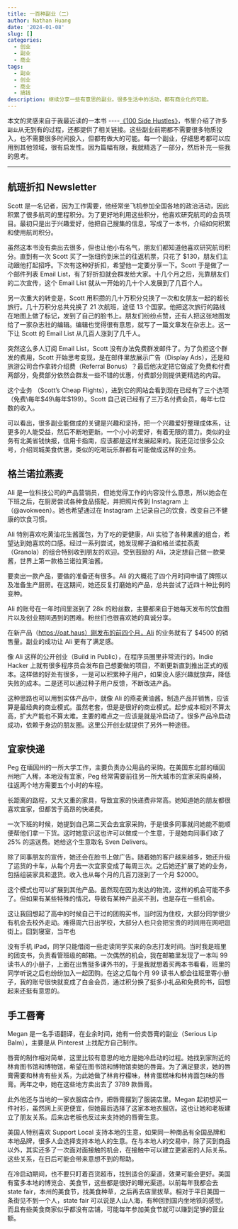 ```yaml
---
title: 一百种副业（二）
author: Nathan Huang
date: '2024-01-08'
slug: []
categories:
  - 创业
  - 副业
  - 商业
tags:
  - 副业
  - 创业
  - 商业
  - 搞钱
description: 继续分享一些有意思的副业。很多生活中的活动，都有商业化的可能。
---
```



本文的灵感来自于我最近读的一本书 ----[《100 Side Hustles》](https://book.douban.com/subject/34436039/)，书里介绍了许多`副业`从无到有的过程，还都提供了相关链接。这些副业前期都不需要很多物质投入，也不需要很多时间投入，但都有做大的可能。每一个副业，仔细思考都可以应用到其他领域，很有启发性。因为篇幅有限，我就精选了一部分，然后补充一些我的思考。

---

## 航班折扣 Newsletter

Scott 是一名记者，因为工作需要，他经常坐飞机参加全国各地的政治活动，因此积累了很多航司的里程积分。为了更好地利用这些积分，他喜欢研究航司的会员项目。最初只是出于兴趣爱好，他把自己搜集的信息，写成了一本书，介绍如何积累和使用航司积分。

虽然这本书没有卖出去很多，但也让他小有名气，朋友们都知道他喜欢研究航司积分。直到有一次 Scott 买了一张纽约到米兰的往返机票，只花了 $130，朋友们主动跟他打起招呼。下次有这种好折扣，希望他一定要分享一下。Scott 于是做了一个邮件列表 Email List，有了好折扣就会群发给大家。十几个月之后，光靠朋友们的二次宣传，这个 Email List 就从一开始的几十个人发展到了几百个人。

另一次重大的转变是，Scott 用积攒的几十万积分兑换了一次和女朋友一起的超长旅行。几十万积分总共兑换了 21 次航班，途径 13 个国家。他把这次旅行的路线在地图上做了标记，发到了自己的脸书上。朋友们纷纷点赞，还有人把这张地图发给了一家杂志社的编辑。编辑也觉得很有意思，就写了一篇文章发在杂志上。这一下让 Scott 的 Email List 从几百人涨到了几千人。

突然这么多人订阅 Email List，Scott 没有办法免费群发邮件了。为了负担这个群发的费用，Scott 开始思考变现，是在邮件里放展示广告（Display Ads），还是和旅游公司合作拿转介绍费（Referral Bonus）？最后他决定把它做成了免费和付费两部分，免费部分依然会群发一些不错的优惠，付费部分则提供更精选的内容。

这个业务 （Scott’s Cheap Flights），进到它的网站会看到现在已经有了三个选项（免费\\每年\$49\\每年\$199）。Scott 自己说已经有了三万名付费会员，每年七位数的收入。

可以看出，很多副业能做成的关键是兴趣和坚持，把一个兴趣爱好整理成体系，让更多的人能受益，然后不断地更新。一个小小的爱好，有着无限的潜力。类似的业务有北美省钱快报，信用卡指南，应该都是这样发展起来的。我还见过很多公众号，介绍同城美食优惠，类似的吃喝玩乐群都有可能做成这样的业务。


## 格兰诺拉燕麦

Ali 是一位科技公司的产品营销员，但她觉得工作的内容没什么意思，所以她会在下班之后，在厨房尝试各种食品搭配，并把照片传到 Instagram 上（@avokween）。她也希望通过在 Instagram 上记录自己的饮食，改变自己不健康的饮食习惯。

Ali 特别喜欢吃黄油花生酱面包，为了吃的更健康，Ali 实验了各种果酱的组合，希望达到她喜欢的口感。经过一系列尝试，她发现椰子油和格兰诺拉燕麦（Granola）的组合特别收到朋友的欢迎。受到鼓励的 Ali，决定想自己做一款果酱，世界上第一款格兰诺拉黄油酱。

要卖出一款产品，要做的准备还有很多。Ali 的大概花了四个月时间申请了牌照以及准备生产厨房。在这期间，她还反复打磨她的产品，总共尝试了近四十种比例的变种。

Ali 的账号在一年时间里涨到了 28k 的粉丝数，主要都来自于她每天发布的饮食图片以及创业期间遇到的困难。粉丝们也很喜欢她的真诚分享。

在新产品（https://oat.haus）刚发布的前四个月，Ali 的业务就有了 $4500 的销售量。副业的成功让 Ali 更有了满足感。

像 Ali 这样的公开创业（Build in Public），在程序员圈里非常流行的。Indie Hacker 上就有很多程序员会发布自己想要做的项目，不断更新直到推出正式的版本。这样做的好处有很多，一是可以积累种子用户，如果没人感兴趣就放弃，降低失败的成本。二是还可以通过种子用户反馈，不断改进产品。

这种思路也可以用到实体产品中，就像 Ali 的燕麦黄油酱。制造产品并销售，应该算是最经典的商业模式。虽然老套，但是是很好的商业模式。起步成本相对不算太高，扩大产能也不算太难。主要的难点之一应该是就是冷启动了。很多产品冷启动成功，依赖于身边的朋友圈。这里公开创业就提供了另外一种途径。

## 宜家快递

Peg 在缅因州的一所大学工作，主要负责办公用品的采购。在美国东北部的缅因州地广人稀，本地没有宜家，Peg 经常需要前往另一所大城市的宜家采购桌椅，往返两个地方需要五个小时的车程。

长距离的路程，又大又重的家具，导致宜家的快递费非常高。她知道她的朋友都很喜欢宜家，但都苦于高昂的快递费。

一次下班的时候，她提到自己第二天会去宜家采购，于是很多同事就问她能不能顺便帮他们拿一下货。这时她意识这也许可以做成一个生意，于是她向同事们收了 25% 的运送费。她给这个生意取名 Sven Delivers。

除了同事朋友的宣传，她还会在脸书上做广告。随着她的客户越来越多，她还升级了运货的卡车，从每个月去一次宜家变成了每周三次。之后她还扩展了她的业务，包括组装家具和退货。收入也从每个月的几百刀涨到了一个月 \$2000。

这个模式也可以扩展到其他产品。虽然现在因为发达的物流，这样的机会可能不多了。但如果有某些特殊的情况，导致有某种产品买不到，也是存在一些机会。

这让我回想起了高中的时候自己干过的团购买书，当时因为住校，大部分同学很少有机会去校外走动。难得周六日出学校，大部分人也只会把宝贵的时间用在网吧逛街上。回到寝室，当年也

没有手机 iPad，同学只能借阅一些走读同学买来的杂志打发时间。当时我是班里的团支书，负责看管班级的邮箱。一次偶然的机会，我在邮箱里发现了一本叫 99 读书人的小册子，上面在出售挺多课外书的，于是我就想着买两本书看看，班里的同学听说之后也纷纷加入一起团购。在这之后每个月 99 读书人都会往班里寄小册子，我的账号很快就变成了白金会员，通过积分换了挺多小礼品和免费的书，回想起来还挺有意思的。


## 手工唇膏

Megan 是一名手语翻译，在业余时间，她有一份卖唇膏的副业（Serious Lip Balm），主要是从 Pinterest 上找配方自己制作。

唇膏的制作相对简单，这里比较有意思的地方是她冷启动的过程。她找到家附近的林肯图书馆和博物馆，希望在图书馆和博物馆卖她的唇膏。为了满足要求，她的唇膏需要和林肯有些关系，为此她做了林肯柠檬味，林肯蛋糕味和林肯面包味的唇膏。两年之中，她在这些地方卖出去了 3789 款唇膏。

此外他还与当地的一家衣服店合作，把唇膏摆到了服装店里。Megan 起初想买一件衬衫，虽然网上买更便宜，但她最后选择了这家本地衣服店。这也让她和老板建立了朋友关系。后来店老板也反过来支持她的唇膏生意。

美国人特别喜欢 Support Local 支持本地的生意，如果同一种商品有全国品牌和本地品牌，很多人会选择支持本地人的生意。在与本地人的交易中，除了买到商品以外，其实还多了一次面对面接触的机会，在接触中可以建立更紧密的人际关系。这些关系，在日后可能会带来意想不到的帮助。

在冷启动期间，也不要只盯着百货超市，找到适合的渠道，效果可能会更好。美国有蛮多本地的博览会、美食节，这些都是很好的曝光渠道。以前每年我都会去 state fair，本州的美食节，找美食种草，之后再去店里拔草。相对于平日美国一条街见不到一个人，state fair 可以说是人山人海，有种回到国内坐地铁的感觉。而且有些美食商家似乎都没有店铺，可能每年参加美食节就可以赚到足够的营业额。

